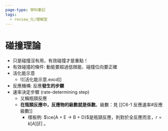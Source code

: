 ```yaml
---
page-type: 學科筆記
tags:
  - review_化/理解型
---
```

# 碰撞理論
- 只是碰撞沒有用，有效碰撞才是重點！
- 有效碰撞的條件: 動能要超過低限能、碰撞位向要正確
- 活化能示意
	- ![[活化能示意.excd]]
- 反應機構: 反應**發生的步驟**
- 速率決定步驟 (rate-determining step)
	- 又稱瓶頸反應
	- **在瓶頸反應中，反應物的級數就是係數**。級數：見 [[C6-1 反應速率#反應級數]]
		- 樣板例: $\ce{A + E -> B + D}$是瓶頸反應，則對於全反應而言，$r = k[A][E]$ 。
